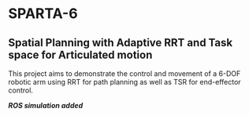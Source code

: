 # SPARTA-6
## Spatial Planning with Adaptive RRT and Task space for Articulated motion

This project aims to demonstrate the control and movement of a 6-DOF robotic arm using RRT for path planning as well as TSR for end-effector control.

***ROS simulation added***
